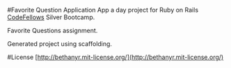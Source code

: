 #Favorite Question Application
App a day project for Ruby on Rails [CodeFellows](http://www.codefellows.org) Silver Bootcamp.

Favorite Questions assignment.

Generated project using scaffolding.

#License
[http://bethanyr.mit-license.org/](http://bethanyr.mit-license.org/)
